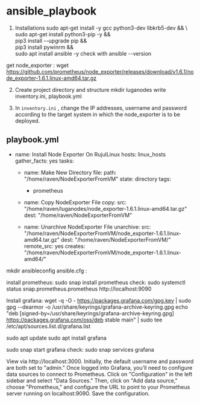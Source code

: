 # ansible_playbook
1. Installations
﻿sudo apt-get install -y gcc python3-dev libkrb5-dev && \ sudo apt-get install python3-pip -y && \
pip3 install --upgrade pip && \
pip3 install pywinrm && \
sudo apt install ansible -y
check with ansible --version

get node_exporter : wget https://github.com/prometheus/node_exporter/releases/download/v1.6.1/node_exporter-1.6.1.linux-amd64.tar.gz

2. Create project directory and structure
mkdir luganodes
write inventory.ini, playbook.yml

3. In `inventory.ini` , change the IP addresses, username and password according to the target system in which the node_exporter is to be deployed.

playbook.yml
---
- name: Install Node Exporter On RujulLinux
  hosts: linux_hosts
  gather_facts: yes
  tasks:
    - name: Make New Directory
      file:
        path: "/home/raven/NodeExporterFromVM"
        state: directory
      tags:
        - prometheus

    - name: Copy NodeExporter File
      copy:
        src: "/home/raven/luganodes/node_exporter-1.6.1.linux-amd64.tar.gz"
        dest: "/home/raven/NodeExporterFromVM"

    - name: Unarchive NodeExporter File
      unarchive:
        src: "/home/raven/NodeExporterFromVM/node_exporter-1.6.1.linux-amd64.tar.gz"
        dest: "/home/raven/NodeExporterFromVM/"
        remote_src: yes
        creates: "/home/raven/NodeExporterFromVM/node_exporter-1.6.1.linux-amd64/"

mkdir ansibleconfig
ansible.cfg :

install prometheus: sudo snap install prometheus
check: sudo systemctl status snap.prometheus.prometheus
http://localhost:9090


Install grafana:
wget -q -O - https://packages.grafana.com/gpg.key | sudo gpg --dearmor -o /usr/share/keyrings/grafana-archive-keyring.gpg
echo "deb [signed-by=/usr/share/keyrings/grafana-archive-keyring.gpg] https://packages.grafana.com/oss/deb stable main" | sudo tee /etc/apt/sources.list.d/grafana.list

sudo apt update
sudo apt install grafana

sudo snap start grafana
check: sudo snap services grafana


View via http://localhost:3000. Initially, the default username and password are both set to "admin." 
Once logged into Grafana, you'll need to configure data sources to connect to Prometheus. Click on "Configuration" in the left sidebar and select "Data Sources." Then, click on "Add data source," choose "Prometheus," and configure the URL to point to your Prometheus server running on localhost:9090. Save the configuration.

